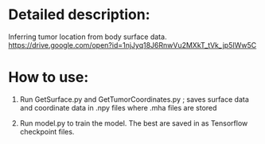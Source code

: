# Detailed description: 
Inferring tumor location from body surface data.  https://drive.google.com/open?id=1njJyq18J6RnwVu2MXkT_tVk_jp5IWw5C

# How to use:
1. Run GetSurface.py and GetTumorCoordinates.py ; 
saves surface data and coordinate data in .npy files where .mha files are stored

2. Run model.py to train the model. The best are saved in as Tensorflow checkpoint files.
